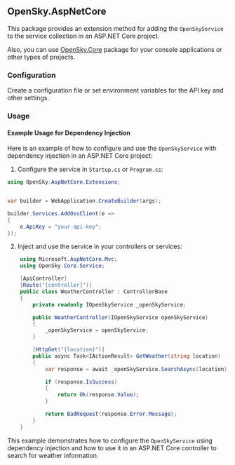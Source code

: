 ## OpenSky.AspNetCore 

This package provides an extension method for adding the `OpenSkyService` to the service collection in an ASP.NET Core project.

Also, you can use [OpenSky.Core](https://github.com/selcukgural/opensky.core) package for your console applications or other types of projects.

### Configuration

Create a configuration file or set environment variables for the API key and other settings.

### Usage

#### Example Usage for Dependency Injection

Here is an example of how to configure and use the `OpenSkyService` with dependency injection in an ASP.NET Core project:

1. Configure the service in `Startup.cs` or `Program.cs`:

```csharp
using OpenSky.AspNetCore.Extensions;


var builder = WebApplication.CreateBuilder(args);

builder.Services.AddOssClient(e =>
{
    e.ApiKey = "your-api-key";
});
```

2. Inject and use the service in your controllers or services:

```csharp
    using Microsoft.AspNetCore.Mvc;
    using OpenSky.Core.Service;

    [ApiController]
    [Route("[controller]")]
    public class WeatherController : ControllerBase
    {
        private readonly IOpenSkyService _openSkyService;

        public WeatherController(IOpenSkyService openSkyService)
        {
            _openSkyService = openSkyService;
        }

        [HttpGet("{location}")]
        public async Task<IActionResult> GetWeather(string location)
        {
            var response = await _openSkyService.SearchAsync(location);

            if (response.IsSuccess)
            {
                return Ok(response.Value);
            }

            return BadRequest(response.Error.Message);
        }
    }
```

This example demonstrates how to configure the `OpenSkyService` using dependency injection and how to use it in an ASP.NET Core controller to search for weather information.